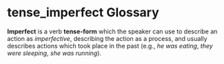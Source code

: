 # tense_imperfect Glossary
**Imperfect** is a verb **tense-form** which the speaker can use to describe an action as *imperfective*, describing the action as a process, and usually describes actions which took place in the past (e.g., *he was eating*, *they were sleeping*, *she was running*).
